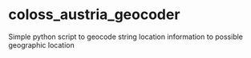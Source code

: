 # coloss_austria_geocoder
Simple python script to geocode string location information to possible geographic location
